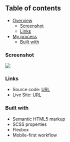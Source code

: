 ## Table of contents
 
- [Overview](#overview)
    - [Screenshot](#screenshot)
    - [Links](#links)
- [My process](#my-process)
    - [Built with](#built-with)

### Screenshot

![](./screenshot.jpg) 

### Links

- Source code: [URL](https://github.com/tsiestova/card-component)
- Live Site: [URL](https://card-component-dpix.vercel.app/)
 
### Built with

- Semantic HTML5 markup
- SCSS properties 
- Flexbox
- Mobile-first workflow 

 